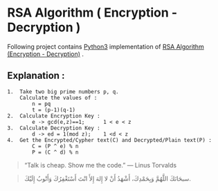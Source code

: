 # RSA Algorithm (  Encryption - Decryption )

Following project contains [Python3](https://docs.python.org/3/) implementation of [RSA Algorithm (Encryption - Decryption)](https://www.geeksforgeeks.org/rsa-algorithm-cryptography/) .



## Explanation :
```
1.  Take two big prime numbers p, q.
    Calculate the values of : 
        n = pq
        t = (p-1)(q-1)
2.  Calculate Encryption Key :
        e -> gcd(e,z)==1;      1 < e < z
3.  Calculate Decryption Key :
        d -> ed = 1(mod z);    1 <d < z
4.  Get the Encrypted/Cypher text(C) and Decrypted/Plain text(P) :
        C = (P ^ e) % n
        P = (C ^ d) % n
```


> “Talk is cheap. Show me the code.” 
> ― Linus Torvalds



> سبحَانَكَ اللَّهُمَّ وَبِحَمْدِكَ، أَشْهَدُ أَنْ لا إِلهَ إِلأَ انْتَ أَسْتَغْفِرُكَ وَأَتْوبُ إِلَيْكَ.

